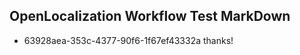 ## OpenLocalization Workflow Test MarkDown
* 63928aea-353c-4377-90f6-1f67ef43332a thanks!

<!--HONumber=Jul16_HO3-->


